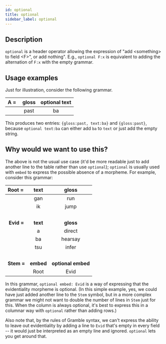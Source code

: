 ```yaml
---
id: optional
title: optional
sidebar_label: optional
---
```


## Description

`optional` is a header operator allowing the expression of "add \<something\> to field \<F\>", or add nothing".  E.g., `optional F:x` is equivalent to adding the alternation of `F:x` with the empty grammar.

## Usage examples

Just for illustration, consider the following grammar.  

| **A =&nbsp;** | **gloss** | **optional text** |
|:--:|:----:|:--:|
|    | past | ba |

This produces two entries: `{gloss:past, text:ba}` and `{gloss:past}`, because `optional text:ba` can either add `ba` to `text` or just add the empty string.  

## Why would we want to use this?

The above is not the usual use case (it'd be more readable just to add another line to the table rather than use `optional`); `optional` is usually used with `embed` to express the possible absence of a morpheme.  For example, consider this grammar:

| **Root =&nbsp;** | **text** | **gloss** | 
|:--:|:---:|:--:|
|    | gan | run |
|    | ik  | jump |
| &nbsp; |
| **Evid =** | **text** | **gloss** |
|    | a   | direct |
|    | ba  | hearsay |
|    | tsu | infer |
| &nbsp; |
| **Stem =** | **embed** | **optional embed** |
|    | Root | Evid |

In this grammar, `optional embed: Evid` is a way of expressing that the evidentiality morpheme is optional.  (In this simple example, yes, we could have just added another line to the `Stem` symbol, but in a more complex grammar we might not want to double the number of lines in `Stem` just for this.  When the column is always optional, it's best to express this in a columnar way with `optional` rather than adding rows.)

Also note that, by the rules of Gramble syntax, we can't express the ability to leave out evidentiality by adding a line to `Evid` that's empty in every field -- it would just be interpreted as an empty line and ignored.  `optional` lets you get around that.
